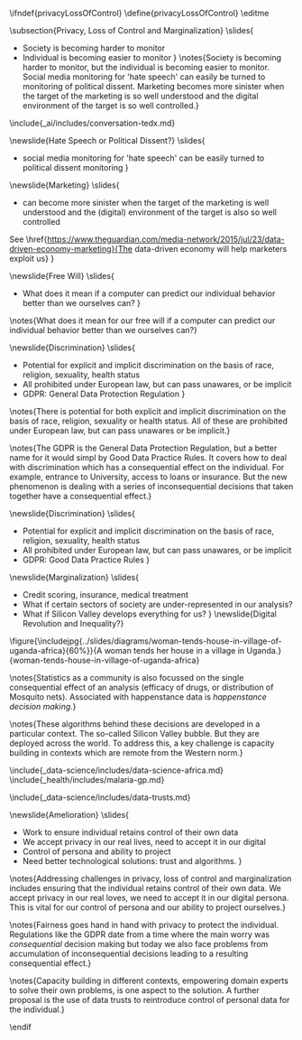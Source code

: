 \ifndef{privacyLossOfControl}
\define{privacyLossOfControl}
\editme

\subsection{Privacy, Loss of Control and Marginalization}
\slides{
* Society is becoming harder to monitor
* Individual is becoming easier to monitor
}
\notes{Society is becoming harder to monitor, but the individual is becoming easier to monitor. Social media monitoring for 'hate speech' can easily be turned to monitoring of political dissent. Marketing becomes more sinister when the target of the marketing is so well understood and the digital environment of the target is so well controlled.}

\include{_ai/includes/conversation-tedx.md}

\newslide{Hate Speech or Political Dissent?}
\slides{
* social media monitoring for 'hate speech' can be easily turned to political dissent monitoring
}

\newslide{Marketing}
\slides{
* can become more sinister when the target of the marketing is well understood and the (digital) environment of the target is also so well controlled

See \href{https://www.theguardian.com/media-network/2015/jul/23/data-driven-economy-marketing}{The data-driven economy will help marketers exploit us}
}

\newslide{Free Will}
\slides{
*  What does it mean if a computer can predict our individual behavior better than we ourselves can?
}

\notes{What does it mean for our free will if a computer can predict our individual behavior better than we ourselves can?}

\newslide{Discrimination}
\slides{
* Potential for explicit and implicit discrimination on the basis of race, religion, sexuality, health status
* All prohibited under European law, but can pass unawares, or be implicit
* GDPR: General Data Protection Regulation
}

\notes{There is potential for both explicit and implicit discrimination on the basis of race, religion, sexuality or health status. All of these are prohibited under European law, but can pass unawares or be implicit.}

\notes{The GDPR is the General Data Protection Regulation, but a better name for it would simpl by Good Data Practice Rules. It covers how to deal with discrimination which has a consequential effect on the individual. For example, entrance to University, access to loans or insurance. But the new phenomenon is dealing with a series of inconsequential decisions that taken together have a consequential effect.}

\newslide{Discrimination}
\slides{
* Potential for explicit and implicit discrimination on the basis of race, religion, sexuality, health status
* All prohibited under European law, but can pass unawares, or be implicit
* GDPR: Good Data Practice Rules
}

\newslide{Marginalization}
\slides{
* Credit scoring, insurance, medical treatment
* What if certain sectors of society are under-represented in our analysis?
* What if Silicon Valley develops everything for us?
}
\newslide{Digital Revolution and Inequality?}

\figure{\includejpg{../slides/diagrams/woman-tends-house-in-village-of-uganda-africa}{60%}}{A woman tends her house in a village in Uganda.}{woman-tends-house-in-village-of-uganda-africa}

\notes{Statistics as a community is also focussed on the single consequential effect of an analysis (efficacy of drugs, or distribution of Mosquito nets). Associated with happenstance data is *happenstance decision making*.}

\notes{These algorithms behind these decisions are developed in a particular context. The so-called Silicon Valley bubble. But they are deployed across the world. To address this, a key challenge is capacity building in contexts which are remote from the Western norm.}

\include{_data-science/includes/data-science-africa.md}
\include{_health/includes/malaria-gp.md}

\include{_data-science/includes/data-trusts.md}


\newslide{Amelioration}
\slides{
* Work to ensure individual retains control of their own data
* We accept privacy in our real lives, need to accept it in our digital
* Control of persona and ability to project
* Need better technological solutions: trust and algorithms.
}

\notes{Addressing challenges in privacy, loss of control and marginalization includes ensuring that the individual retains control of their own data. We accept privacy in our real loves, we need to accept it in our digital persona. This is vital for our control of persona and our ability to project ourselves.}

\notes{Fairness goes hand in hand with privacy to protect the individual. Regulations like the GDPR date from a time where the main worry was *consequential* decision making but today we also face problems from accumulation of inconsequential decisions leading to a resulting consequential effect.}

\notes{Capacity building in different contexts, empowering domain experts to solve their own problems, is one aspect to the solution. A further proposal is the use of data trusts to reintroduce control of personal data for the individual.}

\endif

